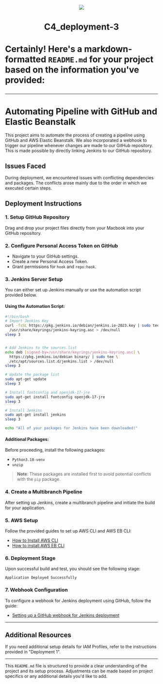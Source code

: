 <p align="center">
<img src="https://github.com/kura-labs-org/kuralabs_deployment_1/blob/main/Kuralogo.png">
</p>
<h1 align="center">C4_deployment-3<h1> 

Certainly! Here's a markdown-formatted `README.md` for your project based on the information you've provided:

---

# Automating Pipeline with GitHub and Elastic Beanstalk

This project aims to automate the process of creating a pipeline using GitHub and AWS Elastic Beanstalk. We also incorporated a webhook to trigger our pipeline whenever changes are made to our GitHub repository. This is made possible by directly linking Jenkins to our GitHub repository.

## Issues Faced

During deployment, we encountered issues with conflicting dependencies and packages. The conflicts arose mainly due to the order in which we executed certain steps.

## Deployment Instructions

### 1. Setup GitHub Repository

Drag and drop your project files directly from your Macbook into your GitHub repository.

### 2. Configure Personal Access Token on GitHub

- Navigate to your GitHub settings.
- Create a new Personal Access Token.
- Grant permissions for `hook` and `repo:hook`.

### 3. Jenkins Server Setup

You can either set up Jenkins manually or use the automation script provided below.

#### Using the Automation Script:

```bash
#!/bin/bash
# Import Jenkins Key
curl -fsSL https://pkg.jenkins.io/debian/jenkins.io-2023.key | sudo tee \
  /usr/share/keyrings/jenkins-keyring.asc > /dev/null
sleep 3


# Add Jenkins to the sources.list
echo deb [signed-by=/usr/share/keyrings/jenkins-keyring.asc] \
  https://pkg.jenkins.io/debian binary/ | sudo tee \
  /etc/apt/sources.list.d/jenkins.list > /dev/null
sleep 3

# Update the package list
sudo apt-get update
sleep 3

# Install fontconfig and openjdk-17-jre
sudo apt-get install fontconfig openjdk-17-jre
sleep 3

# Install Jenkins
sudo apt-get install jenkins
sleep 3

echo "All of your packages for Jenkins have been downloaded!"
```

#### Additional Packages:

Before proceeding, install the following packages:

- `Python3.10-venv`
- `unzip`

> **Note**: These packages are installed first to avoid potential conflicts with the `pip` package.

### 4. Create a Multibranch Pipeline

After setting up Jenkins, create a multibranch pipeline and initiate the build for your application.

### 5. AWS Setup

Follow the provided guides to set up AWS CLI and AWS EB CLI:

- [How to Install AWS CLI](https://scribehow.com/shared/How_to_Install_AWS_CLI__1MnhqmpcRxupkx_F-EcreQ)
- [How to install AWS EB CLI](https://scribehow.com/shared/How_to_install_AWS_EB_CLI__J6eBRB9FQl2fGenfUVemlA)

### 6. Deployment Stage

Upon successful build and test, you should see the following stage:

```
Application Deployed Successfully
```

### 7. Webhook Configuration

To configure a webhook for Jenkins deployment using GitHub, follow the guide:

- [Setting up a GitHub webhook for Jenkins deployment](https://scribehow.com/shared/Setting_up_a_GitHub_webhook_for_Jenkins_deployment__OCRQGNvARfWF4clyeFcsGQ)

---

## Additional Resources

If you need additional setup details for IAM Profiles, refer to the instructions provided in "Deployment 1".

---

This `README.md` file is structured to provide a clear understanding of the project and its setup process. Adjustments can be made based on project specifics or any additional details you'd like to add.
